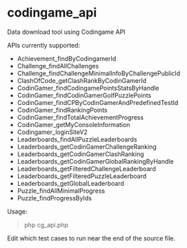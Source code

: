 # codingame_api
Data download tool using Codingame API

APIs currently supported:
* Achievement_findByCodingamerId
* Challenge_findAllChallenges
* Challenge_findChallengeMinimalInfoByChallengePublicId
* ClashOfCode_getClashRankByCodinGamerId
* CodinGamer_findCodingamePointsStatsByHandle
* CodinGamer_findCodinGamerGolfPuzzlePoints
* CodinGamer_findCPByCodinGamerAndPredefinedTestId
* CodinGamer_findRankingPoints
* CodinGamer_findTotalAchievementProgress
* CodinGamer_getMyConsoleInformation
* Codingamer_loginSiteV2
* Leaderboards_findAllPuzzleLeaderboards
* Leaderboards_getCodinGamerChallengeRanking
* Leaderboards_getCodinGamerClashRanking
* Leaderboards_getCodinGamerGlobalRankingByHandle
* Leaderboards_getFilteredChallengeLeaderboard
* Leaderboards_getFilteredPuzzleLeaderboard
* Leaderboards_getGlobalLeaderboard
* Puzzle_findAllMinimalProgress
* Puzzle_findProgressByIds

Usage: 
> php cg_api.php

Edit which test cases to run near the end of the source file.
